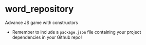 # word_repository
Advance JS game with constructors

* Remember to include a `package.json` file containing your project dependencies in your Github repo!
